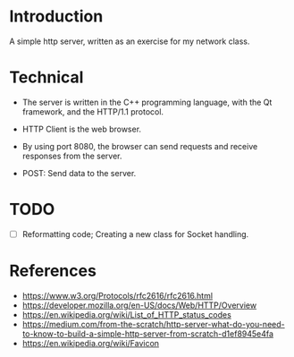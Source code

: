 # Introduction 

A simple http server, written as an exercise for my network class.

# Technical 

- The server is written in the C++ programming language, with the Qt framework, and the HTTP/1.1 protocol.

- HTTP Client is the web browser. 

- By using port 8080, the browser can send requests and receive responses from the server.

- POST: Send data to the server.

# TODO 

- [ ] Reformatting code; Creating a new class for Socket handling.

# References

- https://www.w3.org/Protocols/rfc2616/rfc2616.html
- https://developer.mozilla.org/en-US/docs/Web/HTTP/Overview
- https://en.wikipedia.org/wiki/List_of_HTTP_status_codes
- https://medium.com/from-the-scratch/http-server-what-do-you-need-to-know-to-build-a-simple-http-server-from-scratch-d1ef8945e4fa
- https://en.wikipedia.org/wiki/Favicon

